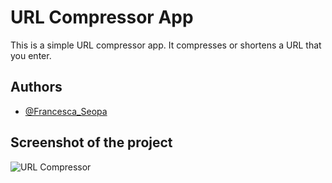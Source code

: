 
# URL Compressor App

This is a simple URL compressor app. It compresses or shortens a URL that you enter.




## Authors

- [@Francesca_Seopa](https://www.github.com/charbileigh)


## Screenshot of the project


![URL Compressor](https://github.com/charbileigh/URL-Compressor/assets/44195461/55450237-63b7-45a4-ab18-7ee8ca79d857)

